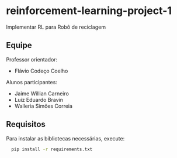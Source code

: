 # reinforcement-learning-project-1
Implementar RL para Robô de reciclagem

## Equipe

Professor orientador:
- Flávio Codeço Coelho

Alunos participantes:
- Jaime Willian Carneiro
- Luiz Eduardo Bravin
- Walleria Simões Correia


## Requisitos

Para instalar as bibliotecas necessárias, execute:
```bash
  pip install -r requirements.txt
```
